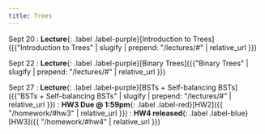```yaml
---
title: Trees
---
```


Sept 20
: **Lecture**{: .label .label-purple}[Introduction to Trees]({{"Introduction to Trees" | slugify | prepend: "/lectures/#" | relative_url }})

Sept 22
: **Lecture**{: .label .label-purple}[Binary Trees]({{"Binary Trees" | slugify | prepend: "/lectures/#" | relative_url }})

Sept 27
: **Lecture**{: .label .label-purple}[BSTs + Self-balancing BSTs]({{"BSTs + Self-balancing BSTs" | slugify | prepend: "/lectures/#" | relative_url }})
: **HW3 Due @ 1:59pm**{: .label .label-red}[HW2]({{ "/homework/#hw3" | relative_url }})
: **HW4 released**{: .label .label-blue}[HW3]({{ "/homework/#hw4" | relative_url }})

